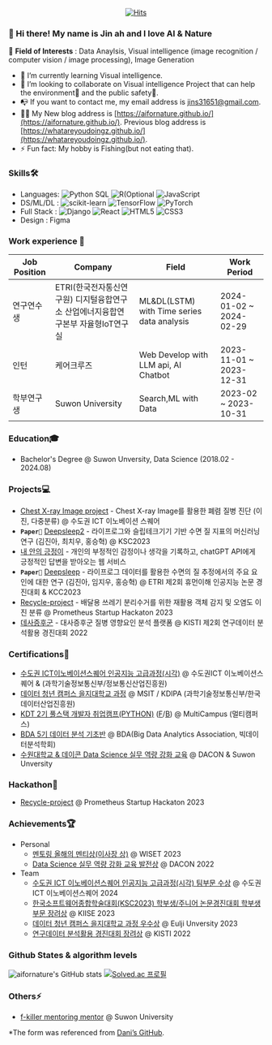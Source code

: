 <div align=center>
  
  [![Hits](https://hits.seeyoufarm.com/api/count/incr/badge.svg?url=https%3A%2F%2Fgithub.com%2Faifornature&count_bg=%2379C83D&title_bg=%23555555&icon=&icon_color=%23E7E7E7&title=Profile+views&edge_flat=false)](https://hits.seeyoufarm.com)
  
</div>

### 👋 Hi there! My name is Jin ah and I love AI & Nature
👀 **Field of Interests** : Data Anaylsis, Visual intelligence (image recognition / computer vision / image processing), Image Generation
- 🌱 I’m currently learning Visual intelligence.
- 💞️ I’m looking to collaborate on Visual intelligence Project that can help the environment🌳 and the public safety🦺.
- 📭 If you want to contact me, my email address is jins31651@gmail.com.
- 👩‍💻 My New blog address is [https://aifornature.github.io/](https://aifornature.github.io/). Previous blog address is [https://whatareyoudoingz.github.io/](https://whatareyoudoingz.github.io/).
- ⚡ Fun fact: My hobby is Fishing(but not eating that).

### Skills🛠️
- Languages: ![Python](https://img.shields.io/badge/Python-3776AB?style=flat&logo=python&logoColor=white) SQL ![R(Optional](https://img.shields.io/badge/R-276DC3?style=flat&logo=R&logoColor=white) ![JavaScript](https://img.shields.io/badge/JavaScript-F7DF1E?style=flat&logo=JavaScript&logoColor=white)
- DS/ML/DL : ![scikit-learn](https://img.shields.io/badge/sklearn-276DC3?style=flat&logo=R&logoColor=white) ![TensorFlow](https://img.shields.io/badge/TensorFlow-FF6F00?style=flat&logo=TensorFlow&logoColor=white) ![PyTorch](https://img.shields.io/badge/Pytorch-EE4C2C?style=flat&logo=Pytorch&logoColor=white)
- Full Stack : ![Django](https://img.shields.io/badge/Django-092E20?style=flat&logo=Django&logoColor=white) ![React](https://img.shields.io/badge/React-61DAFB?style=flat&logo=React&logoColor=white) ![HTML5](https://img.shields.io/badge/HTML5-E34F26?style=flat&logo=HTML5&logoColor=white) ![CSS3](https://img.shields.io/badge/CSS3-1572B6?style=flat&logo=CSS3&logoColor=white) 
- Design : Figma
  
### Work experience 👔
|Job Position|Company|Field|Work Period|
|------|---|---|---|
|연구연수생|ETRI(한국전자통신연구원) 디지털융합연구소 산업에너지융합연구본부 자율형IoT연구실|ML&DL(LSTM) with Time series data analysis|2024-01-02 ~ 2024-02-29|
|인턴|케어크루즈|Web Develop with LLM api, AI Chatbot|2023-11-01 ~ 2023-12-31|
|학부연구생|Suwon University|Search,ML with Data|2023-02 ~ 2023-10-31|

### Education🎓
- Bachelor's Degree @ Suwon Unversity, Data Science (2018.02 - 2024.08)

### Projects💻
- [Chest X-ray Image project](https://github.com/aifornature/Chest-X-ray-Image-project) - Chest X-ray Image를 활용한 폐렴 질병 진단 (이진, 다중분류) @ 수도권 ICT 이노베이션 스퀘어
- **`Paper📖`** [Deepsleep2](https://github.com/whatareyoudoingz/DeepSleep_project) - 라이프로그와 슬립테크기기 기반 수면 질 지표의 머신러닝 연구 (김진아, 최치우, 홍승혁) @ KSC2023
- [내 안의 긍정이](https://github.com/Dreamofheaven/inside_log) - 개인의 부정적인 감정이나 생각을 기록하고, chatGPT API에게 긍정적인 답변을 받아오는 웹 서비스 
- **`Paper📖`** [Deepsleep](https://github.com/whatareyoudoingz/ETRI-lifelog-data-project) - 라이프로그 데이터를 활용한 수면의 질 추정에서의 주요 요인에 대한 연구 (김진아, 임지우, 홍승혁) @ ETRI 제2회 휴먼이해 인공지능 논문 경진대회 & KCC2023
- [Recycle-project](https://github.com/Recycle-detection/recycle-project) - 배달용 쓰레기 분리수거를 위한 재활용 객체 감지 및 오염도 이진 분류 @ Prometheus Startup Hackaton 2023
- [데사증후군](https://github.com/Data-analysis-utilization-contest) - 대사증후군 질병 영향요인 분석 플랫폼 @ KISTI 제2회 연구데이터 분석활용 경진대회 2022

### Certifications📜
- [수도권 ICT이노베이션스퀘어 인공지능 고급과정(시각)](https://github.com/user-attachments/files/16530404/_._.pdf) @ 수도권ICT 이노베이션스퀘어 & (과학기술정보통신부/정보통신산업진흥원)
- [데이터 청년 캠퍼스 을지대학교 과정](https://github.com/user-attachments/files/16530209/43-.0031-000385.-.2.pdf) @ MSIT / KDIPA (과학기술정보통신부/한국데이터산업진흥원)
- [KDT 2기 풀스택 개발자 취업캠프(PYTHON)](https://github.com/user-attachments/files/16530203/43-.0031-000385.-.1.pdf) ([F](https://github.com/whatareyoudoingz/TIL)/[B](https://github.com/whatareyoudoingz/TIL_for_Backend)) @ MultiCampus (멀티캠퍼스)
- [BDA 5기 데이터 분석 기초반](https://github.com/user-attachments/files/16530391/_._.pdf) @ BDA(Big Data Analytics Association, 빅데이터분석학회) 
- [수원대학교 & 데이콘 Data Science 실무 역량 강화 교육](https://github.com/user-attachments/files/16530247/43-.0031-000385.-.1.pdf) @ DACON & Suwon Unversity 
  
### Hackathon🌱
- [Recycle-project](https://github.com/user-attachments/files/16530219/43-.0031-000385.-.3.pdf) @ Prometheus Startup Hackaton 2023
  
### Achievements🏆
- Personal
  - [멘토링 올해의 멘티상(이사장 상)](https://github.com/user-attachments/files/16530269/43-.0031-000385.-.4.pdf)
 @ WISET 2023
  - [Data Science 실무 역량 강화 교육 발전상](https://github.com/user-attachments/files/16530247/43-.0031-000385.-.1.pdf) @ DACON 2022
- Team
  - [수도권 ICT 이노베이션스퀘어 인공지능 고급과정(시각) 팀부문 수상](https://github.com/user-attachments/assets/af7e6a72-f7e1-4fff-b229-91e0c64991dc) @ 수도권 ICT 이노베이션스퀘어 2024
  - [한국소프트웨어종합학술대회(KSC2023) 학부생/주니어 논문경진대회 학부생 부문 장려상](https://github.com/user-attachments/files/16530349/-.5.pdf) @ KIISE 2023
  - [데이터 청년 캠퍼스 을지대학교 과정 우수상](https://github.com/user-attachments/files/16530261/43-.0031-000385.-.3.pdf)
 @ Eulji Unversity 2023 
  - [연구데이터 분석활용 경진대회 장려상](https://github.com/user-attachments/files/16530258/43-.0031-000385.-.2.pdf) @ KISTI 2022

### Github States & algorithm levels
![aifornature's GitHub stats](https://github-readme-stats.vercel.app/api?username=aifornature&theme=shadow_red&show_icons=true)
[![Solved.ac
프로필](http://mazassumnida.wtf/api/v2/generate_badge?boj=wlsdk3165)](https://solved.ac/wlsdk3165)

### Others⚡
- [f-killer mentoring mentor](https://github.com/whatareyoudoingz/f-killer) @ Suwon University

<!---
aifornature/aifornature is a ✨ special ✨ repository because its `README.md` (this file) appears on your GitHub profile.
You can click the Preview link to take a look at your changes.
--->
*The form was referenced from [Dani’s GitHub](https://github.com/dayyass#hi-my-name-is-dani--and-i-%EF%B8%8F-ai-and-open-source).
